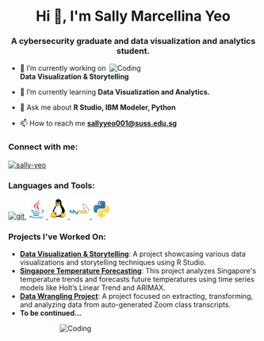 <h1 align="center">Hi 👋, I'm Sally Marcellina Yeo</h1>
<h3 align="center">A cybersecurity graduate and data visualization and analytics student.</h3>
<img align="right" alt="Coding" width="300" src="https://user-images.githubusercontent.com/74038190/236119160-976a0405-caa7-470c-9356-16d43402ea0a.gif">

- 🔭 I’m currently working on **Data Visualization & Storytelling**

- 🌱 I’m currently learning **Data Visualization and Analytics.**

- 💬 Ask me about **R Studio, IBM Modeler, Python**

- 📫 How to reach me **sallyyeo001@suss.edu.sg**

<h3 align="left">Connect with me:</h3>
<p align="left">
<a href="https://linkedin.com/in/sally-yeo" target="blank"><img align="center" src="https://raw.githubusercontent.com/rahuldkjain/github-profile-readme-generator/master/src/images/icons/Social/linked-in-alt.svg" alt="sally-yeo" height="30" width="40" /></a>
</p>

<h3 align="left">Languages and Tools:</h3>
<p align="left">
<a href="https://git-scm.com/" target="_blank" rel="noreferrer"> <img src="https://www.vectorlogo.zone/logos/git-scm/git-scm-icon.svg" alt="git" width="40" height="40"/> </a>
<a href="https://www.java.com" target="_blank" rel="noreferrer"> <img src="https://raw.githubusercontent.com/devicons/devicon/master/icons/java/java-original.svg" alt="java" width="40" height="40"/> </a>
<a href="https://www.linux.org/" target="_blank" rel="noreferrer"> <img src="https://raw.githubusercontent.com/devicons/devicon/master/icons/linux/linux-original.svg" alt="linux" width="40" height="40"/> </a>
<a href="https://www.mysql.com/" target="_blank" rel="noreferrer"> <img src="https://raw.githubusercontent.com/devicons/devicon/master/icons/mysql/mysql-original-wordmark.svg" alt="mysql" width="40" height="40"/> </a>
<a href="https://www.python.org" target="_blank" rel="noreferrer"> <img src="https://raw.githubusercontent.com/devicons/devicon/master/icons/python/python-original.svg" alt="python" width="40" height="40"/> </a>
</p>

<h3 align="left">Projects I've Worked On:</h3>

- **[Data Visualization & Storytelling](https://sallyyeo.github.io/DataVisualization501/)**: A project showcasing various data visualizations and storytelling techniques using R Studio.  
- **[Singapore Temperature Forecasting](https://sallyyeo.github.io/Forecasting557/)**: This project analyzes Singapore's temperature trends and forecasts future temperatures using time series models like Holt’s Linear Trend and ARIMAX.
- **[Data Wrangling Project](https://sallyyeo.github.io/DataWrangling503/)**: A project focused on extracting, transforming, and analyzing data from auto-generated Zoom class transcripts.
- **To be continued...**  


<img align="right" alt="Coding" width="400" src="https://user-images.githubusercontent.com/74038190/219923809-b86dc415-a0c2-4a38-bc88-ad6cf06395a8.gif">
